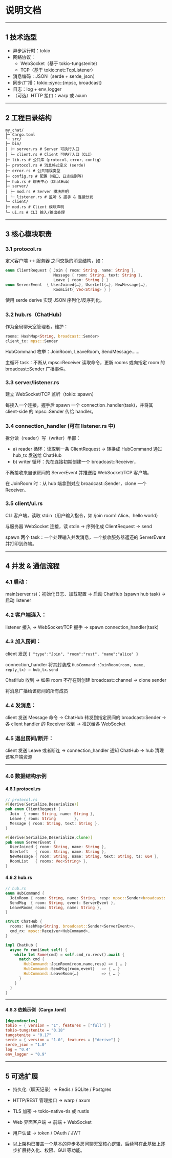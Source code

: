# 说明文档

---

## 1 技术选型
- 异步运行时：tokio
- 网络协议：
  - WebSocket（基于 tokio-tungstenite）
  - TCP（基于 tokio::net::TcpListener）
- 消息编码：JSON（serde + serde_json）
- 同步/广播：tokio::sync::{mpsc, broadcast}
- 日志：log + env_logger
- （可选）HTTP 接口：warp 或 axum

---

## 2 工程目录结构

```text
my_chat/
├─ Cargo.toml
└─ src/
├─ bin/
│ ├─ server.rs # Server 可执行入口
│ └─ client.rs # Client 可执行入口（CLI）
├─ lib.rs # 公共库（protocol、error、config）
├─ protocol.rs # 消息格式定义 (serde)
├─ error.rs # 公共错误类型
├─ config.rs # 配置（端口、日志级别等）
├─ hub.rs # 聊天中心（ChatHub）
├─ server/
│ ├─ mod.rs # Server 模块声明
│ └─ listener.rs # 监听 & 握手 & 连接分发
└─ client/
├─ mod.rs # Client 模块声明
└─ ui.rs # CLI 输入/输出处理
```

---

## 3 核心模块职责
### 3.1 protocol.rs

定义客户端 ↔ 服务器 之间交换的消息结构，如：
```rust
enum ClientRequest { Join { room: String, name: String }, 
                     Message { room: String, text: String }, 
                     Leave { room: String } }
enum ServerEvent  { UserJoined{…}, UserLeft{…}, NewMessage{…}, 
                     RoomList{ Vec<String> } }
```
使用 serde derive 实现 JSON 序列化/反序列化。


### 3.2 hub.rs（ChatHub）

作为全局聊天室管理者，维护：
```rust
rooms: HashMap<String, broadcast::Sender>
client_tx: mpsc::Sender
```
HubCommand 枚举：JoinRoom, LeaveRoom, SendMessage……

主循环 task：不断从 mpsc::Receiver 读取命令，更新 rooms 或向指定 room 的 broadcast::Sender 广播事件。

### 3.3 server/listener.rs

建立 WebSocket/TCP 监听（tokio::spawn）

每接入一个连接，握手后 spawn 一个 connection_handler(task)，并将其 client-side 的 mpsc::Sender 传给 handler。

### 3.4 connection_handler (可在 listener.rs 中)

拆分读（reader）写（writer）半部：

- a) reader 循环：读取到一条 ClientRequest → 转换成 HubCommand 通过 hub_tx 发送给 ChatHub
- b) writer 循环：先在连接初期创建一个 broadcast::Receiver，

不断接收来自该房间的 ServerEvent 并推送给 WebSocket/TCP 客户端。

在 JoinRoom 时：从 hub 端拿到对应 broadcast::Sender，clone 一个 Receiver。

### 3.5 client/ui.rs

CLI 客户端，读取 stdin（用户输入指令，如 /join room1 Alice、hello world）

与服务器 WebSocket 连接，读 stdin → 序列化成 ClientRequest → send

spawn 两个 task：一个处理输入并发消息，一个接收服务器返还的 ServerEvent 并打印到终端。

---

## 4 并发 & 通信流程
### 4.1 启动：

main(server.rs)：初始化日志、加载配置 → 启动 ChatHub (spawn hub task) → 启动 listener
### 4.2 客户端连入：

listener 接入 → WebSocket/TCP 握手 → spawn connection_handler(task)
### 4.3 加入房间：

client 发送 ``` { "type":"Join", "room":"rust", "name":"alice" } ```

connection_handler 将其封装成 ``` HubCommand::JoinRoom(room, name, reply_tx) → hub_tx.send ```

ChatHub 收到 → 如果 room 不存在则创建 broadcast::channel → clone sender

将消息广播给该房间的所有成员
### 4.4 发消息：

client 发送 Message 命令 → ChatHub 转发到指定房间的 broadcast::Sender → 各 client handler 的 Receiver 收到 → 推送给各 WebSocket
### 4.5 退出房间/断开：

client 发送 Leave 或者断连 → connection_handler 通知 ChatHub → hub 清理该客户端资源

---

### 4.6 数据结构示例
#### 4.6.1 protocol.rs
```rust
// protocol.rs
#[derive(Serialize,Deserialize)]
pub enum ClientRequest {
  Join  { room: String, name: String },
  Leave { room: String        },
  Message { room: String, text: String },
}

#[derive(Serialize,Deserialize,Clone)]
pub enum ServerEvent {
  UserJoined { room: String, name: String },
  UserLeft   { room: String, name: String },
  NewMessage { room: String, name: String, text: String, ts: u64 },
  RoomList   { rooms: Vec<String> },
}
```
#### 4.6.2 hub.rs
```rust
// hub.rs
enum HubCommand {
  JoinRoom { room: String, name: String, resp: mpsc::Sender<broadcast::Receiver<ServerEvent>> },
  SendMsg  { room: String, event: ServerEvent },
  LeaveRoom{ room: String, name: String },
}

struct ChatHub {
  rooms: HashMap<String, broadcast::Sender<ServerEvent>>,
  cmd_rx: mpsc::Receiver<HubCommand>,
}

impl ChatHub {
  async fn run(&mut self) {
    while let Some(cmd) = self.cmd_rx.recv().await {
      match cmd {
        HubCommand::JoinRoom{room,name,resp} => { … }
        HubCommand::SendMsg{room,event}   => { … }
        HubCommand::LeaveRoom{…}          => { … }
      }
    }
  }
}
```

---

#### 4.6.3 依赖示例（Cargo.toml）
```toml
[dependencies]
tokio = { version = "1", features = ["full"] }
tokio-tungstenite = "0.18"
tungstenite = "0.17"
serde = { version = "1.0", features = ["derive"] }
serde_json = "1.0"
log = "0.4"
env_logger = "0.9"
```

---

## 5 可选扩展

- 持久化（聊天记录）→ Redis / SQLite / Postgres

- HTTP/REST 管理接口 → warp / axum

- TLS 加密 → tokio-native-tls 或 rustls

- Web 界面客户端 → 前端 + WebSocket

- 用户认证 → token / OAuth / JWT

- 以上架构已覆盖一个基本的异步多房间聊天室核心逻辑，后续可在此基础上逐步扩展持久化、权限、GUI 等功能。
